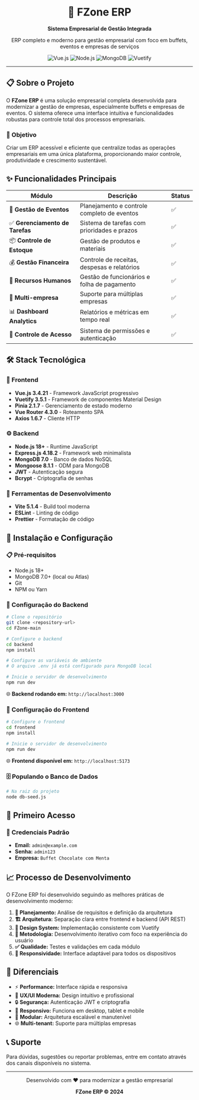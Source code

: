 <div align="center">
  <h1>🏢 FZone ERP</h1>
  <p><strong>Sistema Empresarial de Gestão Integrada</strong></p>
  <p>ERP completo e moderno para gestão empresarial com foco em buffets, eventos e empresas de serviços</p>
  
  ![Vue.js](https://img.shields.io/badge/Vue.js-4FC08D?style=for-the-badge&logo=vue.js&logoColor=white)
  ![Node.js](https://img.shields.io/badge/Node.js-339933?style=for-the-badge&logo=node.js&logoColor=white)
  ![MongoDB](https://img.shields.io/badge/MongoDB-47A248?style=for-the-badge&logo=mongodb&logoColor=white)
  ![Vuetify](https://img.shields.io/badge/Vuetify-1867C0?style=for-the-badge&logo=vuetify&logoColor=white)
</div>

---

## 📋 Sobre o Projeto

O **FZone ERP** é uma solução empresarial completa desenvolvida para modernizar a gestão de empresas, especialmente buffets e empresas de eventos. O sistema oferece uma interface intuitiva e funcionalidades robustas para controle total dos processos empresariais.

### 🎯 Objetivo
Criar um ERP acessível e eficiente que centralize todas as operações empresariais em uma única plataforma, proporcionando maior controle, produtividade e crescimento sustentável.

## ✨ Funcionalidades Principais

| Módulo | Descrição | Status |
|--------|-----------|--------|
| 📅 **Gestão de Eventos** | Planejamento e controle completo de eventos | ✅ |
| ✅ **Gerenciamento de Tarefas** | Sistema de tarefas com prioridades e prazos | ✅ |
| 📦 **Controle de Estoque** | Gestão de produtos e materiais | ✅ |
| 💰 **Gestão Financeira** | Controle de receitas, despesas e relatórios | ✅ |
| 👥 **Recursos Humanos** | Gestão de funcionários e folha de pagamento | ✅ |
| 🏢 **Multi-empresa** | Suporte para múltiplas empresas | ✅ |
| 📊 **Dashboard Analytics** | Relatórios e métricas em tempo real | ✅ |
| 🔐 **Controle de Acesso** | Sistema de permissões e autenticação | ✅ |

## 🛠️ Stack Tecnológica

### 🎨 Frontend
- **Vue.js 3.4.21** - Framework JavaScript progressivo
- **Vuetify 3.5.1** - Framework de componentes Material Design
- **Pinia 2.1.7** - Gerenciamento de estado moderno
- **Vue Router 4.3.0** - Roteamento SPA
- **Axios 1.6.7** - Cliente HTTP

### ⚙️ Backend
- **Node.js 18+** - Runtime JavaScript
- **Express.js 4.18.2** - Framework web minimalista
- **MongoDB 7.0** - Banco de dados NoSQL
- **Mongoose 8.1.1** - ODM para MongoDB
- **JWT** - Autenticação segura
- **Bcrypt** - Criptografia de senhas

### 🔧 Ferramentas de Desenvolvimento
- **Vite 5.1.4** - Build tool moderna
- **ESLint** - Linting de código
- **Prettier** - Formatação de código

## 🚀 Instalação e Configuração

### 📋 Pré-requisitos
- Node.js 18+ 
- MongoDB 7.0+ (local ou Atlas)
- Git
- NPM ou Yarn

### 🔧 Configuração do Backend

```bash
# Clone o repositório
git clone <repository-url>
cd FZone-main

# Configure o backend
cd backend
npm install

# Configure as variáveis de ambiente
# O arquivo .env já está configurado para MongoDB local

# Inicie o servidor de desenvolvimento
npm run dev
```

🌐 **Backend rodando em:** `http://localhost:3000`

### 🎨 Configuração do Frontend

```bash
# Configure o frontend
cd frontend
npm install

# Inicie o servidor de desenvolvimento
npm run dev
```

🌐 **Frontend disponível em:** `http://localhost:5173`

### 🗄️ Populando o Banco de Dados

```bash
# Na raiz do projeto
node db-seed.js
```

## 🔑 Primeiro Acesso

### 👤 Credenciais Padrão
- **Email:** `admin@example.com`
- **Senha:** `admin123`
- **Empresa:** `Buffet Chocolate com Menta`

## 📈 Processo de Desenvolvimento

O FZone ERP foi desenvolvido seguindo as melhores práticas de desenvolvimento moderno:

1. **🎯 Planejamento:** Análise de requisitos e definição da arquitetura
2. **🏗️ Arquitetura:** Separação clara entre frontend e backend (API REST)
3. **🎨 Design System:** Implementação consistente com Vuetify
4. **🔄 Metodologia:** Desenvolvimento iterativo com foco na experiência do usuário
5. **✅ Qualidade:** Testes e validações em cada módulo
6. **📱 Responsividade:** Interface adaptável para todos os dispositivos

## 🌟 Diferenciais

- ⚡ **Performance:** Interface rápida e responsiva
- 🎨 **UX/UI Moderna:** Design intuitivo e profissional
- 🔒 **Segurança:** Autenticação JWT e criptografia
- 📱 **Responsivo:** Funciona em desktop, tablet e mobile
- 🔧 **Modular:** Arquitetura escalável e manutenível
- 🌐 **Multi-tenant:** Suporte para múltiplas empresas

## 📞 Suporte

Para dúvidas, sugestões ou reportar problemas, entre em contato através dos canais disponíveis no sistema.

---

<div align="center">
  <p>Desenvolvido com ❤️ para modernizar a gestão empresarial</p>
  <p><strong>FZone ERP © 2024</strong></p>
</div>